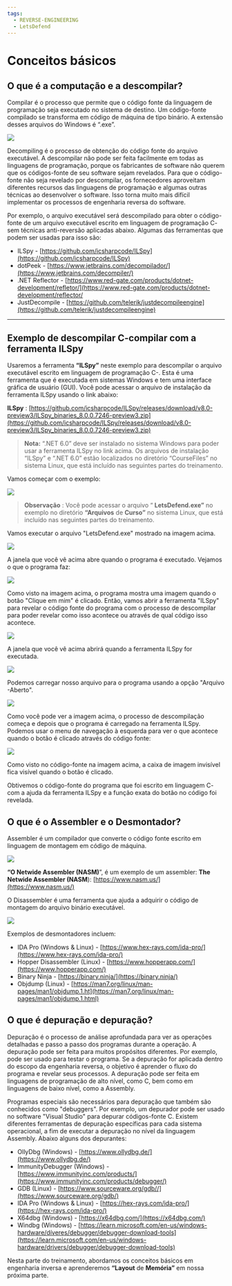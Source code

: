 ```yaml
---
tags:
  - REVERSE-ENGINEERING
  - LetsDefend
---
```

# Conceitos básicos

## O que é a computação e a descompilar?
Compilar é o processo que permite que o código fonte da linguagem de programação seja executado no sistema de destino. Um código-fonte compilado se transforma em código de máquina de tipo binário. A extensão desses arquivos do Windows é “.exe”.

  
  

![](https://letsdefend-images.s3.us-east-2.amazonaws.com/Courses/Reverse-Engineering-1/4.Basic+Concept/terms1.png)

  
  

Decompiling é o processo de obtenção do código fonte do arquivo executável. A descompilar não pode ser feita facilmente em todas as linguagens de programação, porque os fabricantes de software não querem que os códigos-fonte de seu software sejam revelados. Para que o código-fonte não seja revelado por descompilar, os fornecedores aproveitam diferentes recursos das linguagens de programação e algumas outras técnicas ao desenvolver o software. Isso torna muito mais difícil implementar os processos de engenharia reversa do software.

Por exemplo, o arquivo executável será descompilado para obter o código-fonte de um arquivo executável escrito em linguagem de programação C- sem técnicas anti-reversão aplicadas abaixo. Algumas das ferramentas que podem ser usadas para isso são:

- ILSpy - [https://github.com/icsharpcode/ILSpy](https://github.com/icsharpcode/ILSpy)
- dotPeek - [https://www.jetbrains.com/decompilador/](https://www.jetbrains.com/decompiler/)
- .NET Reflector - [https://www.red-gate.com/products/dotnet-development/refletor/](https://www.red-gate.com/products/dotnet-development/reflector/
- JustDecompile - [https://github.com/telerik/justdecompileengine](https://github.com/telerik/justdecompileengine)

---
## **Exemplo de descompilar C-compilar com a ferramenta ILSpy**
Usaremos a ferramenta **“ILSpy”** neste exemplo para descompilar o arquivo executável escrito em linguagem de programação C-. Esta é uma ferramenta que é executada em sistemas Windows e tem uma interface gráfica de usuário (GUI). Você pode acessar o arquivo de  instalação da ferramenta ILSpy usando o link abaixo:

**ILSpy** : [https://github.com/icsharpcode/ILSpy/releases/download/v8.0-preview3/ILSpy_binaries_8.0.0.7246-preview3.zip](https://github.com/icsharpcode/ILSpy/releases/download/v8.0-preview3/ILSpy_binaries_8.0.0.7246-preview3.zip)

>**Nota:** “.NET 6.0” deve ser instalado no sistema Windows para poder usar a ferramenta ILSpy no link acima. Os arquivos de instalação “ILSpy” e “.NET 6.0” estão localizados no diretório “CourseFiles” no sistema Linux, que está incluído nas seguintes partes do treinamento.

Vamos começar com o exemplo:
  

![](https://letsdefend-images.s3.us-east-2.amazonaws.com/Courses/Reverse-Engineering-1/4.Basic+Concept/terms2.png)


>**Observação** : Você pode acessar o arquivo “ **LetsDefend.exe”** no exemplo no diretório **“Arquivos** de **Curso”** no sistema Linux, que está incluído nas seguintes partes do treinamento.

Vamos executar o arquivo "LetsDefend.exe" mostrado na imagem acima.

![](https://letsdefend-images.s3.us-east-2.amazonaws.com/Courses/Reverse-Engineering-1/4.Basic+Concept/terms3.png) 

A janela que você vê acima abre quando o programa é executado. Vejamos o que o programa faz:

![](https://letsdefend-images.s3.us-east-2.amazonaws.com/Courses/Reverse-Engineering-1/4.Basic+Concept/terms4.gif)


Como visto na imagem acima, o programa mostra uma imagem quando o botão "Clique em mim" é clicado. Então, vamos abrir a ferramenta "ILSpy" para revelar o código fonte do programa com o processo de descompilar para poder revelar como isso acontece ou através de qual código isso acontece.

![](https://letsdefend-images.s3.us-east-2.amazonaws.com/Courses/Reverse-Engineering-1/4.Basic+Concept/terms5.png)

A janela que você vê acima abrirá quando a ferramenta ILSpy for executada.

![](https://letsdefend-images.s3.us-east-2.amazonaws.com/Courses/Reverse-Engineering-1/4.Basic+Concept/terms6.png)

Podemos carregar nosso arquivo para o programa usando a opção "Arquivo -Aberto".

![](https://letsdefend-images.s3.us-east-2.amazonaws.com/Courses/Reverse-Engineering-1/4.Basic+Concept/terms7.png)

Como você pode ver a imagem acima, o processo de descompilação começa e depois que o programa é carregado na ferramenta ILSpy. Podemos usar o menu de navegação à esquerda para ver o que acontece quando o botão é clicado através do código fonte:

![](https://letsdefend-images.s3.us-east-2.amazonaws.com/Courses/Reverse-Engineering-1/4.Basic+Concept/terms8.png)

Como visto no código-fonte na imagem acima, a caixa de imagem invisível fica visível quando o botão é clicado.

Obtivemos o código-fonte do programa que foi escrito em linguagem C- com a ajuda da ferramenta ILSpy e a função exata do botão no código foi revelada.
## O que é o Assembler e o Desmontador?

Assembler é um compilador que converte o código fonte escrito em linguagem de montagem em código de máquina.


![](https://letsdefend-images.s3.us-east-2.amazonaws.com/Courses/Reverse-Engineering-1/4.Basic+Concept/terms9.png)


**“O Netwide Assembler (NASM)**”, é um exemplo de um assembler:
**The Netwide Assembler (NASM**): [https://www.nasm.us/](https://www.nasm.us/)


O Disassembler é uma ferramenta que ajuda a adquirir o código de montagem do arquivo binário executável.

![](https://letsdefend-images.s3.us-east-2.amazonaws.com/Courses/Reverse-Engineering-1/4.Basic+Concept/terms10.png)

Exemplos de desmontadores incluem:

- IDA Pro (Windows & Linux) - [https://www.hex-rays.com/ida-pro/](https://www.hex-rays.com/ida-pro/)
- Hopper Disassembler (Linux) - [https://www.hopperapp.com/](https://www.hopperapp.com/)
- Binary Ninja - [https://binary.ninja/](https://binary.ninja/)
- Objdump (Linux) - [https://man7.org/linux/man-pages/man1/objdump.1.ht](https://man7.org/linux/man-pages/man1/objdump.1.html)
## O que é depuração e depuração?
Depuração é o processo de análise aprofundada para ver as operações detalhadas e passo a passo dos programas durante a operação. A depuração pode ser feita para muitos propósitos diferentes. Por exemplo, pode ser usado para testar o programa. Se a depuração for aplicada dentro do escopo da engenharia reversa, o objetivo é aprender o fluxo do programa e revelar seus processos. A depuração pode ser feita em linguagens de programação de alto nível, como C, bem como em linguagens de baixo nível, como a Assembly.

Programas especiais são necessários para depuração que também são conhecidos como "debuggers". Por exemplo, um depurador pode ser usado no software "Visual Studio" para depurar códigos-fonte C. Existem diferentes ferramentas de depuração específicas para cada sistema operacional, a fim de executar a depuração no nível da linguagem Assembly. Abaixo alguns dos depurantes:

- OllyDbg (Windows) - [https://www.ollydbg.de/](https://www.ollydbg.de/)
- ImmunityDebugger (Windows) - [https://www.immunityinc.com/products/](https://www.immunityinc.com/products/debugger/)
- GDB (Linux) - [https://www.sourceware.org/gdb//](https://www.sourceware.org/gdb/)
- IDA Pro (Windows & Linux) - [https://hex-rays.com/ida-pro/](https://hex-rays.com/ida-pro/)
- X64dbg (Windows) - [https://x64dbg.com/](https://x64dbg.com/)
- Windbg (Windows) - [https://learn.microsoft.com/en-us/windows-hardware/díveres/debugger/debugger-download-tools](https://learn.microsoft.com/en-us/windows-hardware/drivers/debugger/debugger-download-tools)

Nesta parte do treinamento, abordamos os conceitos básicos em engenharia inversa e aprenderemos **“Layout** de **Memória”** em nossa próxima parte.